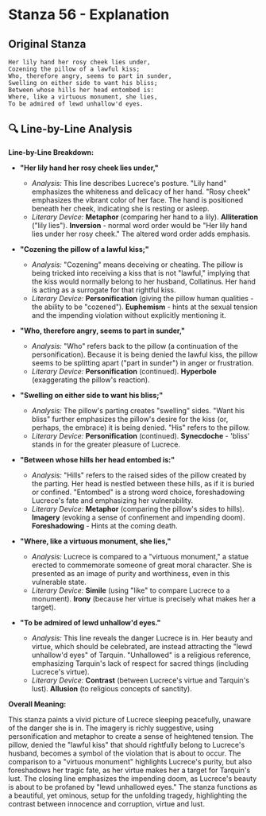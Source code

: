 # Stanza 56 - Explanation

## Original Stanza
```
Her lily hand her rosy cheek lies under,
Cozening the pillow of a lawful kiss;
Who, therefore angry, seems to part in sunder,
Swelling on either side to want his bliss;
Between whose hills her head entombed is:
Where, like a virtuous monument, she lies,
To be admired of lewd unhallow'd eyes.
```

## 🔍 Line-by-Line Analysis
**Line-by-Line Breakdown:**

*   **"Her lily hand her rosy cheek lies under,"**
    *   *Analysis:* This line describes Lucrece's posture. "Lily hand" emphasizes the whiteness and delicacy of her hand. "Rosy cheek" emphasizes the vibrant color of her face. The hand is positioned beneath her cheek, indicating she is resting or asleep.
    *   *Literary Device:* **Metaphor** (comparing her hand to a lily). **Alliteration** ("lily lies"). **Inversion** - normal word order would be "Her lily hand lies under her rosy cheek." The altered word order adds emphasis.

*   **"Cozening the pillow of a lawful kiss;"**
    *   *Analysis:* "Cozening" means deceiving or cheating. The pillow is being tricked into receiving a kiss that is not "lawful," implying that the kiss would normally belong to her husband, Collatinus. Her hand is acting as a surrogate for that rightful kiss.
    *   *Literary Device:* **Personification** (giving the pillow human qualities - the ability to be "cozened"). **Euphemism** - hints at the sexual tension and the impending violation without explicitly mentioning it.

*   **"Who, therefore angry, seems to part in sunder,"**
    *   *Analysis:* "Who" refers back to the pillow (a continuation of the personification). Because it is being denied the lawful kiss, the pillow seems to be splitting apart ("part in sunder") in anger or frustration.
    *   *Literary Device:* **Personification** (continued). **Hyperbole** (exaggerating the pillow's reaction).

*   **"Swelling on either side to want his bliss;"**
    *   *Analysis:* The pillow's parting creates "swelling" sides. "Want his bliss" further emphasizes the pillow's desire for the kiss (or, perhaps, the embrace) it is being denied. "His" refers to the pillow.
    *   *Literary Device:* **Personification** (continued). **Synecdoche** - 'bliss' stands in for the greater pleasure of Lucrece.

*   **"Between whose hills her head entombed is:"**
    *   *Analysis:* "Hills" refers to the raised sides of the pillow created by the parting. Her head is nestled between these hills, as if it is buried or confined. "Entombed" is a strong word choice, foreshadowing Lucrece's fate and emphasizing her vulnerability.
    *   *Literary Device:* **Metaphor** (comparing the pillow's sides to hills). **Imagery** (evoking a sense of confinement and impending doom). **Foreshadowing** - Hints at the coming death.

*   **"Where, like a virtuous monument, she lies,"**
    *   *Analysis:* Lucrece is compared to a "virtuous monument," a statue erected to commemorate someone of great moral character. She is presented as an image of purity and worthiness, even in this vulnerable state.
    *   *Literary Device:* **Simile** (using "like" to compare Lucrece to a monument). **Irony** (because her virtue is precisely what makes her a target).

*   **"To be admired of lewd unhallow'd eyes."**
    *   *Analysis:* This line reveals the danger Lucrece is in. Her beauty and virtue, which should be celebrated, are instead attracting the "lewd unhallow'd eyes" of Tarquin. "Unhallowed" is a religious reference, emphasizing Tarquin's lack of respect for sacred things (including Lucrece's virtue).
    *   *Literary Device:* **Contrast** (between Lucrece's virtue and Tarquin's lust). **Allusion** (to religious concepts of sanctity).

**Overall Meaning:**

This stanza paints a vivid picture of Lucrece sleeping peacefully, unaware of the danger she is in.  The imagery is richly suggestive, using personification and metaphor to create a sense of heightened tension.  The pillow, denied the "lawful kiss" that should rightfully belong to Lucrece's husband, becomes a symbol of the violation that is about to occur.  The comparison to a "virtuous monument" highlights Lucrece's purity, but also foreshadows her tragic fate, as her virtue makes her a target for Tarquin's lust. The closing line emphasizes the impending doom, as Lucrece's beauty is about to be profaned by "lewd unhallowed eyes." The stanza functions as a beautiful, yet ominous, setup for the unfolding tragedy, highlighting the contrast between innocence and corruption, virtue and lust.
